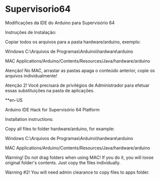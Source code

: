 Supervisorio64
==============

Modificações da IDE do Arduino para Supervisório 64

Instruções de Instalação:

Copiar todos os arquivos para a pasta hardware/arduino, exemplo:

Windows
C:\Arquivos de Programas\Arduino\hardware\arduino

MAC
Applications/Arduino/Contents/Resources/Java/hardware/arduino

Atenção! No MAC, arrastar as pastas apaga o conteúdo anterior, copie os arquivos individualmente!

Atenção 2! Você precisará de privilégios de Administrador para efetuar essas substituições na pasta de aplicações.



**en-US

Arduino IDE Hack for Supervisório 64 Platform

Installation instructions:

Copy all files to folder hardware/arduino, for example:

Windows
C:\Arquivos de Programas\Arduino\hardware\arduino

MAC
Applications/Arduino/Contents/Resources/Java/hardware/arduino

Warning! Do not drag folders when using MAC! If you do it, you will loose original folder's contents. Just copy the files individually.

Warning #2! You will need admin clearance to copy files to apps folder.
